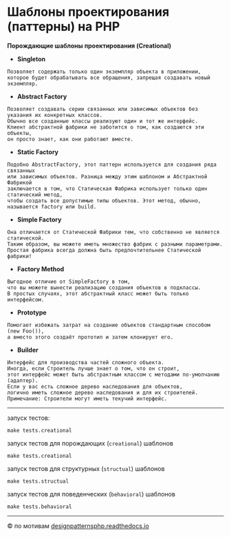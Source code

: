 # Шаблоны проектирования (паттерны) на PHP

**Порождающие шаблоны проектирования (Creational)**  
* **Singleton**
```
Позволяет содержать только один экземпляр объекта в приложении,
которое будет обрабатывать все обращения, запрещая создавать новый экземпляр.
```
* **Abstract Factory**
```
Позволяет создавать серии связанных или зависимых объектов без указания их конкретных классов.
Обычно все созданные классы реализуют один и тот же интерфейс.
Клиент абстрактной фабрики не заботится о том, как создаются эти объекты,
он просто знает, как они работают вместе.
```
* **Static Factory**
```
Подобно AbstractFactory, этот паттерн используется для создания ряда связанных
или зависимых объектов. Разница между этим шаблоном и Абстрактной Фабрикой
заключается в том, что Статическая Фабрика использует только один статический метод,
чтобы создать все допустимые типы объектов. Этот метод, обычно, называется factory или build.
```
* **Simple Factory**
```
Она отличается от Статической Фабрики тем, что собственно не является статической.
Таким образом, вы можете иметь множество фабрик с разными параметрами.
Простая фабрика всегда должна быть предпочтительнее Статической фабрики!
```
* **Factory Method**
```
Выгодное отличие от SimpleFactory в том,
что вы можете вынести реализацию создания объектов в подклассы.
В простых случаях, этот абстрактный класс может быть только интерфейсом.
```
* **Prototype**
```
Помогает избежать затрат на создание объектов стандартным способом (new Foo()),
а вместо этого создаёт прототип и затем клонирует его.
```
* **Builder**
```
Интерфейс для производства частей сложного объекта.
Иногда, если Строитель лучше знает о том, что он строит,
этот интерфейс может быть абстрактным классом с методами по-умолчанию (адаптер).
Если у вас есть сложное дерево наследования для объектов,
логично иметь сложное дерево наследования и для их строителей.
Примечание: Строители могут иметь текучий интерфейс.
```
___
запуск тестов:
```
make tests.creational
```
запуск тестов для порождающих (`creational`) шаблонов
```
make tests.creational
```
запуск тестов для структурных (`structual`) шаблонов
```
make tests.structual
```
запуск тестов для поведенческих (`behavioral`) шаблонов
```
make tests.behavioral
```
___
© по мотивам
[designpatternsphp.readthedocs.io](https://designpatternsphp.readthedocs.io/ru/latest/README.html)
